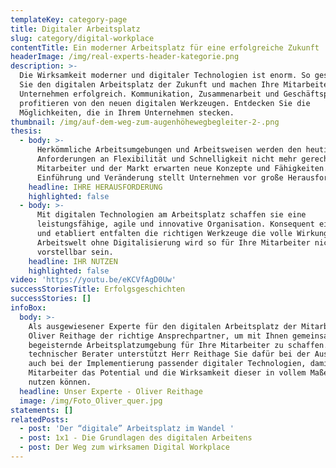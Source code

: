 ```yaml
---
templateKey: category-page
title: Digitaler Arbeitsplatz
slug: category/digital-workplace
contentTitle: Ein moderner Arbeitsplatz für eine erfolgreiche Zukunft
headerImage: /img/real-experts-header-kategorie.png
description: >-
  Die Wirksamkeit moderner und digitaler Technologien ist enorm. So gestalten
  Sie den digitalen Arbeitsplatz der Zukunft und machen Ihre Mitarbeiter und Ihr
  Unternehmen erfolgreich. Kommunikation, Zusammenarbeit und Geschäftsprozesse
  profitieren von den neuen digitalen Werkzeugen. Entdecken Sie die
  Möglichkeiten, die in Ihrem Unternehmen stecken. 
thumbnail: /img/auf-dem-weg-zum-augenhöhewegbegleiter-2-.png
thesis:
  - body: >-
      Herkömmliche Arbeitsumgebungen und Arbeitsweisen werden den heutigen
      Anforderungen an Flexibilität und Schnelligkeit nicht mehr gerecht.
      Mitarbeiter und der Markt erwarten neue Konzepte und Fähigkeiten. Die
      Einführung und Veränderung stellt Unternehmen vor große Herausforderungen.
    headline: IHRE HERAUSFORDERUNG
    highlighted: false
  - body: >-
      Mit digitalen Technologien am Arbeitsplatz schaffen sie eine
      leistungsfähige, agile und innovative Organisation. Konsequent eingeführt
      und etabliert entfalten die richtigen Werkzeuge die volle Wirkung. Eine
      Arbeitswelt ohne Digitalisierung wird so für Ihre Mitarbeiter nicht mehr
      vorstellbar sein.
    headline: IHR NUTZEN
    highlighted: false
video: 'https://youtu.be/eKCVfAgD0Uw'
successStoriesTitle: Erfolgsgeschichten
successStories: []
infoBox:
  body: >-
    Als ausgewiesener Experte für den digitalen Arbeitsplatz der Mitarbeiter ist
    Oliver Reithage der richtige Ansprechpartner, um mit Ihnen gemeinsam eine
    begeisternde Arbeitsplatzumgebung für Ihre Mitarbeiter zu schaffen. Als
    technischer Berater unterstützt Herr Reithage Sie dafür bei der Auswahl als
    auch bei der Implementierung passender digitaler Technologien, damit Ihre
    Mitarbeiter das Potential und die Wirksamkeit dieser in vollem Maße für sich
    nutzen können.
  headline: Unser Experte - Oliver Reithage
  image: /img/Foto_Oliver_quer.jpg
statements: []
relatedPosts:
  - post: 'Der “digitale” Arbeitsplatz im Wandel '
  - post: 1x1 - Die Grundlagen des digitalen Arbeitens
  - post: Der Weg zum wirksamen Digital Workplace
---
```


